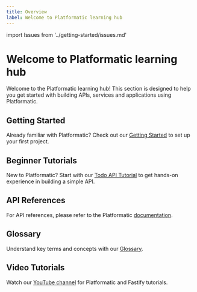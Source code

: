 ```yaml
---
title: Overview
label: Welcome to Platformatic learning hub
---
```


import Issues from '../getting-started/issues.md'

# Welcome to Platformatic learning hub

Welcome to the Platformatic learning hub! This section is designed to help you get started with building APIs, services and applications using Platformatic. 

## Getting Started
Already familiar with Platformatic? Check out our [Getting Started](../getting-started/quick-start-guide.md) to set up your first project.

## Beginner Tutorials
New to Platformatic? Start with our [Todo API Tutorial](./beginner/crud-application.md) to get hands-on experience in building a simple API.

## API References
For API references, please refer to the Platformatic [documentation](../packages/platformatic/cli.md).

## Glossary
Understand key terms and concepts with our [Glossary](./glossary.md).

## Video Tutorials
Watch our [YouTube channel](https://www.youtube.com/@platformatic) for Platformatic and Fastify tutorials.

<Issues />
